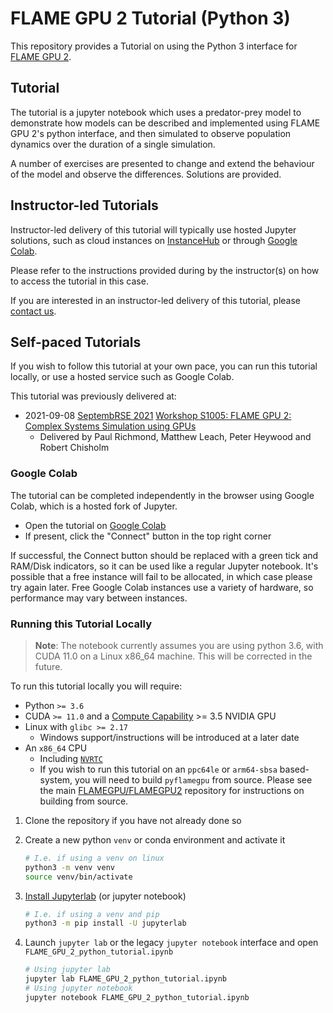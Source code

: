 # FLAME GPU 2 Tutorial (Python 3)

This repository provides a Tutorial on using the Python 3 interface for [FLAME GPU 2](https://github.com/FLAMEGPU/FLAMEGPU2).

## Tutorial

The tutorial is a jupyter notebook which uses a predator-prey model to demonstrate how models can be described and implemented using FLAME GPU 2's python interface, and then simulated to observe population dynamics over the duration of a single simulation.

A number of exercises are presented to change and extend the behaviour of the model and observe the differences.
Solutions are provided.

## Instructor-led Tutorials

Instructor-led delivery of this tutorial will typically use hosted Jupyter solutions, such as cloud instances on [InstanceHub](https://www.instancehub.com/) or through [Google Colab](https://colab.research.google.com/).

Please refer to the instructions provided during by the instructor(s) on how to access the tutorial in this case.

If you are interested in an instructor-led delivery of this tutorial, please [contact us](https://flamegpu.com/contact/).

## Self-paced Tutorials

If you wish to follow this tutorial at your own pace, you can run this tutorial locally, or use a hosted service such as Google Colab.

This tutorial was previously delivered at:

+ 2021-09-08 [SeptembRSE 2021](https://septembrse.github.io/) [Workshop S1005: FLAME GPU 2: Complex Systems Simulation using GPUs](https://septembrse.github.io/#/event/S1005) 
  + Delivered by Paul Richmond, Matthew Leach, Peter Heywood and Robert Chisholm

### Google Colab

The tutorial can be completed independently in the browser using Google Colab, which is a hosted fork of Jupyter.

* Open the tutorial on [Google Colab](https://colab.research.google.com/github/FLAMEGPU/FLAMEGPU2-tutorial-python/blob/google-colab/FLAME_GPU_2_python_tutorial.ipynb)
* If present, click the "Connect" button in the top right corner

If successful, the Connect button should be replaced with a green tick and RAM/Disk indicators, so it can be used like a regular Jupyter notebook.
It's possible that a free instance will fail to be allocated, in which case please try again later.
Free Google Colab instances use a variety of hardware, so performance may vary between instances.

### Running this Tutorial Locally

> **Note**: The notebook currently assumes you are using python 3.6, with CUDA 11.0 on a Linux x86_64 machine. This will be corrected in the future.

To run this tutorial locally you will require:

+ Python `>= 3.6`
+ CUDA `>= 11.0` and a [Compute Capability](https://developer.nvidia.com/cuda-gpus) >= 3.5 NVIDIA GPU
+ Linux with `glibc >= 2.17`
  + Windows support/instructions will be introduced at a later date
+ An `x86_64` CPU
  + Including [`NVRTC`](https://docs.nvidia.com/cuda/nvrtc/index.html)
  + If you wish to run this tutorial on an `ppc64le` or `arm64-sbsa` based-system, you will need to build `pyflamegpu` from source.
  Please see the main [FLAMEGPU/FLAMEGPU2](https://github.com/FLAMEGPU/FLAMEGPU2) repository for instructions on building from source.

1. Clone the repository if you have not already done so

2. Create a new python `venv` or conda environment and activate it
  
    ```bash
    # I.e. if using a venv on linux
    python3 -m venv venv
    source venv/bin/activate
    ```

3. [Install Jupyterlab](https://jupyterlab.readthedocs.io/en/stable/getting_started/installation.html) (or jupyter notebook)

    ```bash
    # I.e. if using a venv and pip
    python3 -m pip install -U jupyterlab
    ```

4. Launch `jupyter lab` or the legacy `jupyter notebook` interface and open `FLAME_GPU_2_python_tutorial.ipynb`

    ```bash
    # Using jupyter lab
    jupyter lab FLAME_GPU_2_python_tutorial.ipynb
    # Using jupyter notebook
    jupyter notebook FLAME_GPU_2_python_tutorial.ipynb
    ```
